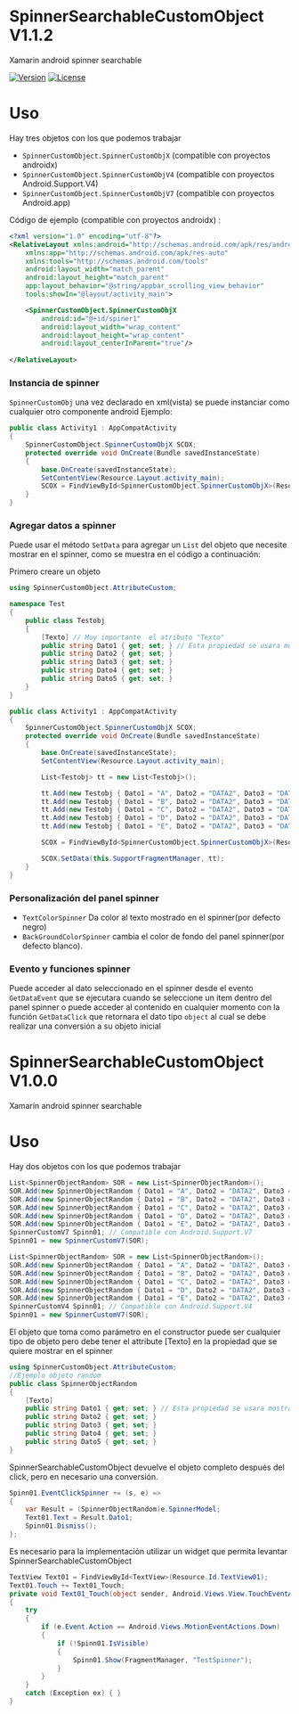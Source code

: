 # SpinnerSearchableCustomObject V1.1.2
Xamarin android spinner searchable

[![Version](https://img.shields.io/nuget/v/SpinnerSearchableCustomObject?style=plastic)](https://www.nuget.org/packages/SpinnerSearchableCustomObject/)
[![License](https://img.shields.io/github/license/Rainbowdashx1/SpinnerSearchableCustomObject?style=plastic)](https://github.com/Rainbowdashx1/SpinnerSearchableCustomObject/blob/master/LICENSE.md)

# Uso
Hay tres objetos con los que podemos trabajar 
* `SpinnerCustomObject.SpinnerCustomObjX` (compatible con proyectos androidx) 
* `SpinnerCustomObject.SpinnerCustomObjV4` (compatible con proyectos Android.Support.V4) 
* `SpinnerCustomObject.SpinnerCustomObjV7` (compatible con proyectos Android.app) 

Código de ejemplo (compatible con proyectos androidx) : 

```xml
<?xml version="1.0" encoding="utf-8"?>
<RelativeLayout xmlns:android="http://schemas.android.com/apk/res/android"
    xmlns:app="http://schemas.android.com/apk/res-auto"
    xmlns:tools="http://schemas.android.com/tools"
    android:layout_width="match_parent"
    android:layout_height="match_parent"
    app:layout_behavior="@string/appbar_scrolling_view_behavior"
    tools:showIn="@layout/activity_main">

    <SpinnerCustomObject.SpinnerCustomObjX
        android:id="@+id/spiner1"
        android:layout_width="wrap_content"
        android:layout_height="wrap_content"
        android:layout_centerInParent="true"/>
    
</RelativeLayout>
```
### Instancia de spinner
`SpinnerCustomObj` una vez declarado en xml(vista) se puede instanciar como cualquier otro componente android 
Ejemplo: 
```csharp
public class Activity1 : AppCompatActivity
{
    SpinnerCustomObject.SpinnerCustomObjX SCOX;
    protected override void OnCreate(Bundle savedInstanceState)
    {
        base.OnCreate(savedInstanceState);
        SetContentView(Resource.Layout.activity_main);
        SCOX = FindViewById<SpinnerCustomObject.SpinnerCustomObjX>(Resource.Id.spiner1);
    }
}
```
### Agregar datos a spinner
Puede usar el método `SetData` para agregar un `List` del objeto que necesite mostrar en el spinner, como se muestra en el código a continuación:

Primero creare un objeto 
```csharp
using SpinnerCustomObject.AttributeCustom;

namespace Test
{
    public class Testobj
    {
        [Texto] // Muy importante  el atributo "Texto"
        public string Dato1 { get; set; } // Esta propiedad se usara mostrar en el spinner
        public string Dato2 { get; set; }
        public string Dato3 { get; set; }
        public string Dato4 { get; set; }
        public string Dato5 { get; set; }
    }
}
```
```csharp
public class Activity1 : AppCompatActivity
{
    SpinnerCustomObject.SpinnerCustomObjX SCOX;
    protected override void OnCreate(Bundle savedInstanceState)
    {
        base.OnCreate(savedInstanceState);
        SetContentView(Resource.Layout.activity_main);

        List<Testobj> tt = new List<Testobj>();

        tt.Add(new Testobj { Dato1 = "A", Dato2 = "DATA2", Dato3 = "DATA3", Dato4 = "DATA4", Dato5 = "DATA5" });
        tt.Add(new Testobj { Dato1 = "B", Dato2 = "DATA2", Dato3 = "DATA3", Dato4 = "DATA4", Dato5 = "DATA5" });
        tt.Add(new Testobj { Dato1 = "C", Dato2 = "DATA2", Dato3 = "DATA3", Dato4 = "DATA4", Dato5 = "DATA5" });
        tt.Add(new Testobj { Dato1 = "D", Dato2 = "DATA2", Dato3 = "DATA3", Dato4 = "DATA4", Dato5 = "DATA5" });
        tt.Add(new Testobj { Dato1 = "E", Dato2 = "DATA2", Dato3 = "DATA3", Dato4 = "DATA4", Dato5 = "DATA5" });

        SCOX = FindViewById<SpinnerCustomObject.SpinnerCustomObjX>(Resource.Id.spiner1);

        SCOX.SetData(this.SupportFragmentManager, tt);
    }
}
```

### Personalización del panel spinner

* `TextColorSpinner` Da color al texto mostrado en el spinner(por defecto negro)
* `BackGroundColorSpinner` cambia el color de fondo del panel spinner(por defecto blanco).

### Evento y funciones spinner

Puede acceder al dato seleccionado en el spinner desde el evento `GetDataEvent` que se ejecutara cuando se seleccione un item dentro del panel spinner o puede acceder al contenido en cualquier momento con la función `GetDataClick` que retornara el dato tipo `object` al cual se debe realizar una conversión a su objeto inicial

# SpinnerSearchableCustomObject V1.0.0
Xamarin android spinner searchable

# Uso
Hay dos objetos con los que podemos trabajar

```csharp
List<SpinnerObjectRandom> SOR = new List<SpinnerObjectRandom>();
SOR.Add(new SpinnerObjectRandom { Dato1 = "A", Dato2 = "DATA2", Dato3 = "DATA3", Dato4 = "DATA4", Dato5 = "DATA5" });
SOR.Add(new SpinnerObjectRandom { Dato1 = "B", Dato2 = "DATA2", Dato3 = "DATA3", Dato4 = "DATA4", Dato5 = "DATA5" });
SOR.Add(new SpinnerObjectRandom { Dato1 = "C", Dato2 = "DATA2", Dato3 = "DATA3", Dato4 = "DATA4", Dato5 = "DATA5" });
SOR.Add(new SpinnerObjectRandom { Dato1 = "D", Dato2 = "DATA2", Dato3 = "DATA3", Dato4 = "DATA4", Dato5 = "DATA5" });
SOR.Add(new SpinnerObjectRandom { Dato1 = "E", Dato2 = "DATA2", Dato3 = "DATA3", Dato4 = "DATA4", Dato5 = "DATA5" });
SpinnerCustomV7 Spinn01; // Compatible con Android.Support.V7
Spinn01 = new SpinnerCustomV7(SOR);
```

```csharp
List<SpinnerObjectRandom> SOR = new List<SpinnerObjectRandom>();
SOR.Add(new SpinnerObjectRandom { Dato1 = "A", Dato2 = "DATA2", Dato3 = "DATA3", Dato4 = "DATA4", Dato5 = "DATA5" });
SOR.Add(new SpinnerObjectRandom { Dato1 = "B", Dato2 = "DATA2", Dato3 = "DATA3", Dato4 = "DATA4", Dato5 = "DATA5" });
SOR.Add(new SpinnerObjectRandom { Dato1 = "C", Dato2 = "DATA2", Dato3 = "DATA3", Dato4 = "DATA4", Dato5 = "DATA5" });
SOR.Add(new SpinnerObjectRandom { Dato1 = "D", Dato2 = "DATA2", Dato3 = "DATA3", Dato4 = "DATA4", Dato5 = "DATA5" });
SOR.Add(new SpinnerObjectRandom { Dato1 = "E", Dato2 = "DATA2", Dato3 = "DATA3", Dato4 = "DATA4", Dato5 = "DATA5" });
SpinnerCustomV4 Spinn01; // Compatible con Android.Support.V4
Spinn01 = new SpinnerCustomV7(SOR);
```
El objeto que toma como parámetro en el constructor puede ser cualquier tipo de objeto pero debe tener el attribute [Texto] en la propiedad que se quiere mostrar en el spinner

```csharp
using SpinnerCustomObject.AttributeCustom;
//Ejemplo objeto random
public class SpinnerObjectRandom
{
    [Texto]
    public string Dato1 { get; set; } // Esta propiedad se usara mostrar en el spinner
    public string Dato2 { get; set; }
    public string Dato3 { get; set; }
    public string Dato4 { get; set; }
    public string Dato5 { get; set; }
}
```
SpinnerSearchableCustomObject devuelve el objeto completo después del click, pero en necesario una conversión.

```csharp
Spinn01.EventClickSpinner += (s, e) =>
{
    var Result = (SpinnerObjectRandom)e.SpinnerModel;
    Text01.Text = Result.Dato1;
    Spinn01.Dismiss();
};
```
Es necesario para la implementación utilizar un widget que permita levantar SpinnerSearchableCustomObject

```csharp
TextView Text01 = FindViewById<TextView>(Resource.Id.TextView01);
Text01.Touch += Text01_Touch;
private void Text01_Touch(object sender, Android.Views.View.TouchEventArgs e)
{
    try
    {
        if (e.Event.Action == Android.Views.MotionEventActions.Down)
        {
            if (!Spinn01.IsVisible)
            {
                Spinn01.Show(FragmentManager, "TestSpinner");
            }
        }
    }
    catch (Exception ex) { }
}
```




